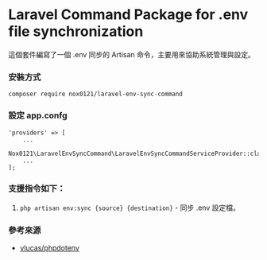 # Laravel Command Package for .env file synchronization

這個套件編寫了一個 .env 同步的 Artisan 命令，主要用來協助系統管理與設定。

### 安裝方式

`composer require nox0121/laravel-env-sync-command`

### 設定 app.confg

	'providers' => [
	    ...
	    Nox0121\LaravelEnvSyncCommand\LaravelEnvSyncCommandServiceProvider::class,
	    ...
	];

### 支援指令如下：

1. `php artisan env:sync {source} {destination}` - 同步 .env 設定檔。

### 參考來源

* [vlucas/phpdotenv](https://github.com/vlucas/phpdotenv)
